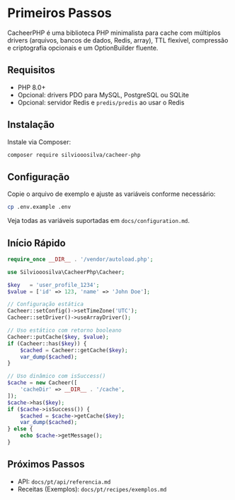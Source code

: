 # Primeiros Passos

CacheerPHP é uma biblioteca PHP minimalista para cache com múltiplos drivers (arquivos, bancos de dados, Redis, array), TTL flexível, compressão e criptografia opcionais e um OptionBuilder fluente.

## Requisitos

- PHP 8.0+
- Opcional: drivers PDO para MySQL, PostgreSQL ou SQLite
- Opcional: servidor Redis e `predis/predis` ao usar o Redis

## Instalação

Instale via Composer:

```sh
composer require silviooosilva/cacheer-php
```

## Configuração

Copie o arquivo de exemplo e ajuste as variáveis conforme necessário:

```sh
cp .env.example .env
```

Veja todas as variáveis suportadas em `docs/configuration.md`.

## Início Rápido

```php
require_once __DIR__ . '/vendor/autoload.php';

use Silviooosilva\CacheerPhp\Cacheer;

$key   = 'user_profile_1234';
$value = ['id' => 123, 'name' => 'John Doe'];

// Configuração estática
Cacheer::setConfig()->setTimeZone('UTC');
Cacheer::setDriver()->useArrayDriver();

// Uso estático com retorno booleano
Cacheer::putCache($key, $value);
if (Cacheer::has($key)) {
    $cached = Cacheer::getCache($key);
    var_dump($cached);
}

// Uso dinâmico com isSuccess()
$cache = new Cacheer([
    'cacheDir' => __DIR__ . '/cache',
]);
$cache->has($key);
if ($cache->isSuccess()) {
    $cached = $cache->getCache($key);
    var_dump($cached);
} else {
    echo $cache->getMessage();
}
```

## Próximos Passos

- API: `docs/pt/api/referencia.md`
- Receitas (Exemplos): `docs/pt/recipes/exemplos.md`

